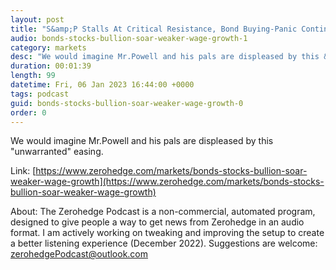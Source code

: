 ```yaml
---
layout: post
title: "S&amp;P Stalls At Critical Resistance, Bond Buying-Panic Continues"
audio: bonds-stocks-bullion-soar-weaker-wage-growth-1
category: markets
desc: "We would imagine Mr.Powell and his pals are displeased by this &quot;unwarranted&quot; easing."
duration: 00:01:39
length: 99
datetime: Fri, 06 Jan 2023 16:44:00 +0000
tags: podcast
guid: bonds-stocks-bullion-soar-weaker-wage-growth-0
order: 0
---
```

We would imagine Mr.Powell and his pals are displeased by this &quot;unwarranted&quot; easing.

Link: [https://www.zerohedge.com/markets/bonds-stocks-bullion-soar-weaker-wage-growth](https://www.zerohedge.com/markets/bonds-stocks-bullion-soar-weaker-wage-growth)

About: The Zerohedge Podcast is a non-commercial, automated program, designed to give people a way to get news from Zerohedge in an audio format.  I am actively working on tweaking and improving the setup to create a better listening experience (December 2022).  Suggestions are welcome: [zerohedgePodcast@outlook.com](mailto:zerohedgePodcast@outlook.com)